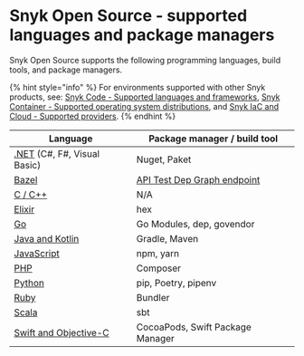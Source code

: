 # Snyk Open Source - supported languages and package managers

Snyk Open Source supports the following programming languages, build tools, and package managers.

{% hint style="info" %}
For environments supported with other Snyk products, see: [Snyk Code - Supported languages and frameworks](../../snyk-code/snyk-code-language-and-framework-support.md), [Snyk Container - Supported operating system distributions](../../snyk-container/how-snyk-container-works/supported-operating-system-distributions.md), and [Snyk IaC and Cloud - Supported providers](../../../scan-infrastructure/supported-iac-and-cloud-providers.md).
{% endhint %}

| **Language**                                                                                                                                  | **Package manager / build tool**                                                                    |
| --------------------------------------------------------------------------------------------------------------------------------------------- | --------------------------------------------------------------------------------------------------- |
| [.NET](../../supported-languages-and-frameworks/.net.md#open-source-and-licensing) (C#, F#, Visual Basic)                                     | Nuget, Paket                                                                                        |
| [Bazel](snyk-for-bazel.md)                                                                                                                    | [API Test Dep Graph endpoint](https://snyk.docs.apiary.io/#reference/test/dep-graph/test-dep-graph) |
| [C / C++](../../supported-languages-and-frameworks/c-c++.md#open-source-and-licensing)                                                        | N/A                                                                                                 |
| [Elixir](snyk-for-elixir.md)                                                                                                                  | hex                                                                                                 |
| [Go](snyk-for-go.md)                                                                                                                          | Go Modules, dep, govendor                                                                           |
| [Java and Kotlin](../../../scan-application-code/supported-languages-and-frameworks/java-and-kotlin.md#open-source-and-licensing)             | Gradle, Maven                                                                                       |
| [JavaScript](../../supported-languages-and-frameworks/javascript.md#open-source-and-licensing)                                                | npm, yarn                                                                                           |
| [PHP](snyk-for-php.md)                                                                                                                        | Composer                                                                                            |
| [Python](../../../scan-application-code/snyk-open-source/snyk-open-source-supported-languages-and-package-managers/snyk-for-python.md)        | pip, Poetry, pipenv                                                                                 |
| [Ruby](snyk-for-ruby.md)                                                                                                                      | Bundler                                                                                             |
| [Scala](snyk-for-scala.md)                                                                                                                    | sbt                                                                                                 |
| [Swift and Objective-C](../../../scan-application-code/supported-languages-and-frameworks/swift-and-objective-c.md#open-source-and-licensing) | CocoaPods, Swift Package Manager                                                                    |
